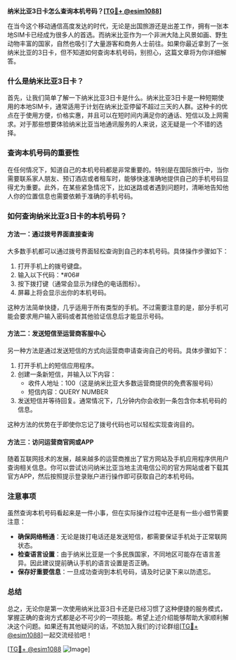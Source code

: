 **纳米比亚3日卡怎么查询本机号码？[[TG💪+ @esim1088](https://t.me/s/esim1088)]**

在当今这个移动通信高度发达的时代，无论是出国旅游还是出差工作，拥有一张本地SIM卡已经成为很多人的首选。而纳米比亚作为一个非洲大陆上风景如画、野生动物丰富的国家，自然也吸引了大量游客和商务人士前往。如果你最近拿到了一张纳米比亚的3日卡，但不知道如何查询本机号码，别担心，这篇文章将为你详细解答。

### 什么是纳米比亚3日卡？

首先，让我们简单了解一下纳米比亚3日卡是什么。纳米比亚3日卡是一种短期使用的本地SIM卡，通常适用于计划在纳米比亚停留不超过三天的人群。这种卡的优点在于使用方便，价格实惠，并且可以在短时间内满足你的通话、短信以及上网需求。对于那些想要体验纳米比亚当地通讯服务的人来说，这无疑是一个不错的选择。

### 查询本机号码的重要性

在任何情况下，知道自己的本机号码都是非常重要的。特别是在国际旅行中，当你需要联系家人朋友、预订酒店或者租车时，能够快速准确地提供自己的手机号码显得尤为重要。此外，在某些紧急情况下，比如迷路或者遇到问题时，清晰地告知他人你的位置信息也需要依赖于准确的手机号码。

### 如何查询纳米比亚3日卡的本机号码？

#### 方法一：通过拨号界面直接查询

大多数手机都可以通过拨号界面轻松查询到自己的本机号码。具体操作步骤如下：

1. 打开手机上的拨号键盘。
2. 输入以下代码：*#06#
3. 按下拨打键（通常会显示为绿色的电话图标）。
4. 屏幕上将会显示出你的本机号码。

这种方法简单快捷，几乎适用于所有类型的手机。不过需要注意的是，部分手机可能会要求用户输入密码或者其他验证信息后才能显示号码。

#### 方法二：发送短信至运营商客服中心

另一种方法是通过发送短信的方式向运营商申请查询自己的号码。具体步骤如下：

1. 打开手机上的短信应用程序。
2. 创建一条新短信，并输入以下内容：
   - 收件人地址：100（这是纳米比亚大多数运营商提供的免费客服号码）
   - 短信内容：QUERY NUMBER
3. 发送短信并等待回复。通常情况下，几分钟内你会收到一条包含你本机号码的信息。

这种方法的优势在于即使你忘记了拨号代码也可以轻松实现查询目的。

#### 方法三：访问运营商官网或APP

随着互联网技术的发展，越来越多的运营商推出了官方网站及手机应用程序供用户查询相关信息。你可以尝试访问纳米比亚当地主流电信公司的官方网站或者下载其官方APP，然后按照提示登录账户进行操作即可获取自己的本机号码。

### 注意事项

虽然查询本机号码看起来是一件小事，但在实际操作过程中还是有一些小细节需要注意：

- **确保网络畅通**：无论是拨打电话还是发送短信，都需要保证手机处于正常联网状态。
- **检查语言设置**：由于纳米比亚是一个多民族国家，不同地区可能存在语言差异。因此建议提前确认手机的语言设置是否正确。
- **保存好重要信息**：一旦成功查询到本机号码，请及时记录下来以防遗忘。

### 总结

总之，无论你是第一次使用纳米比亚3日卡还是已经习惯了这种便捷的服务模式，掌握正确的查询方式都是必不可少的一项技能。希望上述介绍能够帮助大家顺利解决这个问题。如果还有其他疑问的话，不妨加入我们的讨论群组[[TG💪+ @esim1088](https://t.me/s/esim1088)]一起交流经验吧！

[[TG💪+ @esim1088](https://t.me/s/esim1088) ![Image](https://i.postimg.cc/4NQfJmqS/Snipaste-2025-05-13-00-14-12.png)]